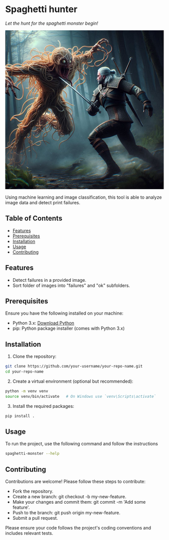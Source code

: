 # Spaghetti hunter

_Let the hunt for the spaghetti monster begin!_

<img src="img/spaghetti_monster_witcher.jfif">

Using machine learning and image classification, this tool is able to analyze image data and detect print failures.

## Table of Contents

- [Features](#features)
- [Prerequisites](#prerequisites)
- [Installation](#installation)
- [Usage](#usage)
- [Contributing](#contributing)

## Features

- Detect failures in a provided image.
- Sort folder of images into "failures" and "ok" subfolders.

## Prerequisites

Ensure you have the following installed on your machine:

- Python 3.x: [Download Python](https://www.python.org/downloads/)
- pip: Python package installer (comes with Python 3.x)

## Installation

1. Clone the repository:

```sh
git clone https://github.com/your-username/your-repo-name.git
cd your-repo-name
```

2. Create a virtual environment (optional but recommended):

```sh
python -m venv venv
source venv/bin/activate   # On Windows use `venv\Scripts\activate`
```

3. Install the required packages:

```sh
pip install .
```

## Usage

To run the project, use the following command and follow the instructions

```sh
spaghetti-monster --help
```

## Contributing

Contributions are welcome! Please follow these steps to contribute:

- Fork the repository.
- Create a new branch: git checkout -b my-new-feature.
- Make your changes and commit them: git commit -m 'Add some feature'.
- Push to the branch: git push origin my-new-feature.
- Submit a pull request.

Please ensure your code follows the project's coding conventions and includes relevant tests.
